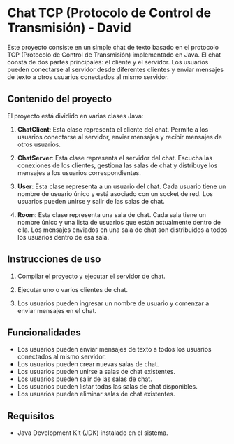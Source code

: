 # Chat TCP (Protocolo de Control de Transmisión) - David

Este proyecto consiste en un simple chat de texto basado en el protocolo TCP (Protocolo de Control de Transmisión) implementado en Java. El chat consta de dos partes principales: el cliente y el servidor. Los usuarios pueden conectarse al servidor desde diferentes clientes y enviar mensajes de texto a otros usuarios conectados al mismo servidor.

## Contenido del proyecto

El proyecto está dividido en varias clases Java:

1. **ChatClient**: Esta clase representa el cliente del chat. Permite a los usuarios conectarse al servidor, enviar mensajes y recibir mensajes de otros usuarios.

2. **ChatServer**: Esta clase representa el servidor del chat. Escucha las conexiones de los clientes, gestiona las salas de chat y distribuye los mensajes a los usuarios correspondientes.

3. **User**: Esta clase representa a un usuario del chat. Cada usuario tiene un nombre de usuario único y está asociado con un socket de red. Los usuarios pueden unirse y salir de las salas de chat.

4. **Room**: Esta clase representa una sala de chat. Cada sala tiene un nombre único y una lista de usuarios que están actualmente dentro de ella. Los mensajes enviados en una sala de chat son distribuidos a todos los usuarios dentro de esa sala.

## Instrucciones de uso

1. Compilar el proyecto y ejecutar el servidor de chat.

2. Ejecutar uno o varios clientes de chat.

3. Los usuarios pueden ingresar un nombre de usuario y comenzar a enviar mensajes en el chat.

## Funcionalidades

- Los usuarios pueden enviar mensajes de texto a todos los usuarios conectados al mismo servidor.
- Los usuarios pueden crear nuevas salas de chat.
- Los usuarios pueden unirse a salas de chat existentes.
- Los usuarios pueden salir de las salas de chat.
- Los usuarios pueden listar todas las salas de chat disponibles.
- Los usuarios pueden eliminar salas de chat existentes.

## Requisitos

- Java Development Kit (JDK) instalado en el sistema.
